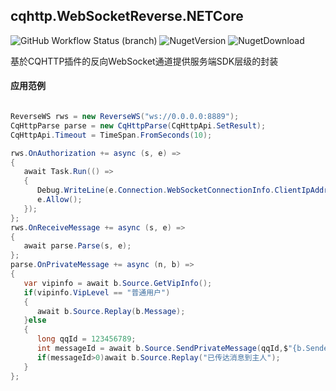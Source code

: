 ## cqhttp.WebSocketReverse.NETCore
![GitHub Workflow Status (branch)](https://img.shields.io/github/workflow/status/cqbef/cqhttp.WebSocketReverse.NETCore/PublicSDK/deploy?style=for-the-badge)
![NugetVersion](https://img.shields.io/nuget/v/cqhttp.WebSocketReverse.NETCore?style=for-the-badge)
![NugetDownload](https://img.shields.io/nuget/dt/cqhttp.WebSocketReverse.NETCore?style=for-the-badge)

基於CQHTTP插件的反向WebSocket通道提供服务端SDK层级的封装

#### 应用范例

```cs

ReverseWS rws = new ReverseWS("ws://0.0.0.0:8889");
CqHttpParse parse = new CqHttpParse(CqHttpApi.SetResult);
CqHttpApi.Timeout = TimeSpan.FromSeconds(10);

rws.OnAuthorization += async (s, e) =>
{
   await Task.Run(() =>
   {
      Debug.WriteLine(e.Connection.WebSocketConnectionInfo.ClientIpAddress);
      e.Allow();
   });
};
rws.OnReceiveMessage += async (s, e) =>
{
   await parse.Parse(s, e);
};
parse.OnPrivateMessage += async (n, b) =>
{
   var vipinfo = await b.Source.GetVipInfo();
   if(vipinfo.VipLevel == "普通用户")
   {
      await b.Source.Replay(b.Message);
   }else
   {
      long qqId = 123456789;
      int messageId = await b.Source.SendPrivateMessage(qqId,$"{b.Sender.NickName}({b.UserId})对你说:{b.Message}");
      if(messageId>0)await b.Source.Replay("已传达消息到主人");
   }
};

```
